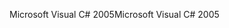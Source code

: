 <span data-ttu-id="79ddd-101">Microsoft Visual C# 2005</span><span class="sxs-lookup"><span data-stu-id="79ddd-101">Microsoft Visual C# 2005</span></span>